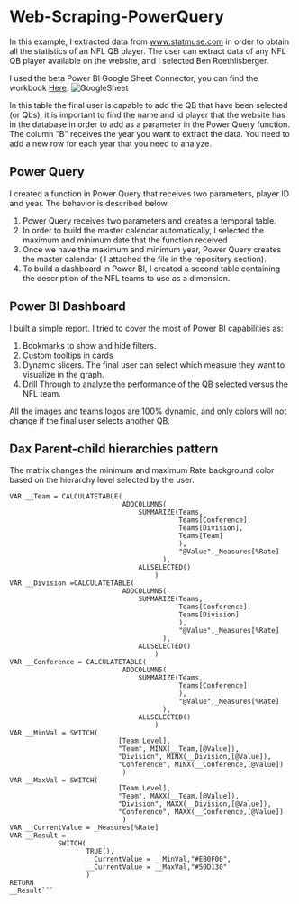 # Web-Scraping-PowerQuery
In this example, I extracted data from www.statmuse.com in order to obtain all the statistics of an NFL QB player. The user can extract data of any NFL QB player available on the website, and I selected Ben Roethlisberger.

I used the beta Power BI Google Sheet Connector, you can find the workbook 
[Here](https://docs.google.com/spreadsheets/d/1Mtc1WRy_iWseqzTeJYzx1ja_1Vlr1OJ2mz0AgxBOTsA/edit#gid=2086890584). 
![GoogleSheet](https://drive.google.com/uc?export=view&id=1K7Y4GMFW6g8ZrYNA4fWhPXHmYXtpFa12)

In this table the final user is capable to add the QB that have been selected (or Qbs), it is important to find the name and id player that the website has in the database in order to add as a parameter in the Power Query function. The column "B" receives the year you want to extract the data. You need to add a new row for each year that you need to analyze.  

## Power Query
I created a function in Power Query that receives two parameters, player ID and year. The behavior is described below.
1. Power Query receives two parameters and creates a temporal table. 
2. In order to build the master calendar automatically, I selected the maximum and minimum date that the function received
3. Once we have the maximum and minimum year, Power Query creates the master calendar ( I attached the file in the repository section).
4. To build a dashboard in Power BI, I created a second table containing the description of the NFL teams to use as a dimension.  

## Power BI Dashboard

I built a simple report. I tried to cover the most of Power BI capabilities as:
1. Bookmarks to show and hide filters.
2. Custom tooltips in cards
3. Dynamic slicers. The final user can select which measure they want to visualize in the graph. 
4. Drill Through to analyze the performance of the QB selected versus the NFL team.

All the images and teams logos are 100% dynamic, and only colors will not change if the final user selects another QB. 

## Dax Parent-child hierarchies pattern
The matrix changes the minimum and maximum Rate background color based on the hierarchy level selected by the user.


```Highlighting Min and Max Rate = 
VAR __Team = CALCULATETABLE(
 							ADDCOLUMNS(
 								SUMMARIZE(Teams, 
                                          Teams[Conference],
                                          Teams[Division],
                                          Teams[Team]
                                          ),
 										  "@Value",_Measures[%Rate]
 									  ),
 								ALLSELECTED()
 									)
VAR __Division =CALCULATETABLE(
 							ADDCOLUMNS(
 								SUMMARIZE(Teams, 
                                          Teams[Conference],
                                          Teams[Division]
                                          ),
 										  "@Value",_Measures[%Rate]
 									  ),
 								ALLSELECTED()
 									)
VAR __Conference = CALCULATETABLE(
 							ADDCOLUMNS(
 								SUMMARIZE(Teams, 
                                          Teams[Conference]
                                          ),
 										  "@Value",_Measures[%Rate]
 									  ),
 								ALLSELECTED()
 									)
VAR __MinVal = SWITCH(
                           [Team Level],
                           "Team", MINX(__Team,[@Value]),
                           "Division", MINX(__Division,[@Value]),
                           "Conference", MINX(__Conference,[@Value])
                            )
VAR __MaxVal = SWITCH(
                           [Team Level],
                           "Team", MAXX(__Team,[@Value]),
                           "Division", MAXX(__Division,[@Value]),
                           "Conference", MAXX(__Conference,[@Value])
                            )
VAR __CurrentValue = _Measures[%Rate]
VAR __Result = 
 			SWITCH(
 			       TRUE(),
 			       __CurrentValue = __MinVal,"#EB0F00",
 			       __CurrentValue = __MaxVal,"#50D130"
 			       )
RETURN 
__Result```









